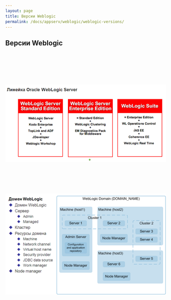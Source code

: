 ```yaml
---
layout: page
title: Версии Weblogic
permalink: /docs/appserv/weblogic/weblogic-versions/
---
```



<h2>Версии Weblogic</h2><br/>


<br/><br/>
<br/><br/>
<img src="/website/docs/appserv/weblogic/01-weblogic_versions/weblogic01.png" border="0">

<br/><br/>
<br/><br/>

<img src="/website/docs/appserv/weblogic/01-weblogic_versions/weblogic02.png" border="0">
</div>
